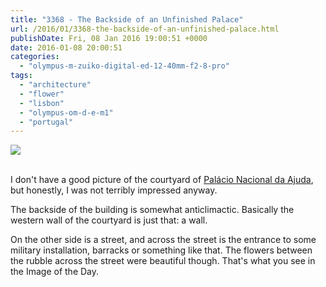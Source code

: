 ```yaml
---
title: "3368 - The Backside of an Unfinished Palace"
url: /2016/01/3368-the-backside-of-an-unfinished-palace.html
publishDate: Fri, 08 Jan 2016 19:00:51 +0000
date: 2016-01-08 20:00:51
categories: 
  - "olympus-m-zuiko-digital-ed-12-40mm-f2-8-pro"
tags: 
  - "architecture"
  - "flower"
  - "lisbon"
  - "olympus-om-d-e-m1"
  - "portugal"
---
```

<div class="container">
<div class="center"><a target="_blank" href="https://d25zfm9zpd7gm5.cloudfront.net/1200x1200/2015/20150904_105232_lr.jpg"><img class="webfeedsFeaturedVisual" src="https://d25zfm9zpd7gm5.cloudfront.net/0600x0600/2015/20150904_105232_lr.jpg" /></a></div>
</div>
<br />

I don't have a good picture of the courtyard of <a href="http://Palácio Nacional da Ajuda" target="_blank">Palácio Nacional da Ajuda</a>, but honestly, I was not terribly impressed anyway.

<a target="_blank" href="https://d25zfm9zpd7gm5.cloudfront.net/1200x1200/2015/20150904_105400_lr.jpg"><img style="margin: 0pt 10px 0pt 0px; float: left;" src="https://d25zfm9zpd7gm5.cloudfront.net/0150x0150/2015/20150904_105400_lr.jpg" alt="" border="0" /></a> The backside of the building is somewhat anticlimactic. Basically the western wall of the courtyard is just that: a wall.

<a target="_blank" href="https://d25zfm9zpd7gm5.cloudfront.net/1200x1200/2015/20150904_105543_lr.jpg"><img style="margin: 0pt 0px 0pt 10px; float: right;" src="https://d25zfm9zpd7gm5.cloudfront.net/0150x0150/2015/20150904_105543_lr.jpg" alt="" border="0" /></a> On the other side is a street, and across the street is the entrance to some military installation, barracks or something like that. The flowers between the rubble across the street were beautiful though. That's what you see in the Image of the Day.


